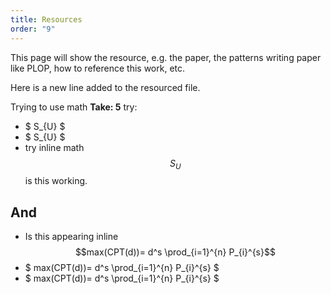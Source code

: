 ```yaml
---
title: Resources
order: "9"
---
```


This page will show the resource, e.g. the paper, the patterns writing paper like PLOP, how to reference this work, etc.

Here is a new line added to the resourced file.

<!-- ## Test collection pages links

<ul>
{%- for pat in site.patterns -%}
<li><a href="{{- pat.url | relative_url -}}">{{- pat.title -}}</a> : {{- pat.path -}} : {{- pat.relative_path -}}</li>
{%- endfor -%}
</ul> -->

Trying to use math **Take: 5**
try:

- $ S_{U} $
- \$ S_{U} \$
- try inline math $$S_{U}$$ is this working.

## And

- Is this appearing inline $$max(CPT(d))= d^s \prod_{i=1}^{n} P_{i}^{s}$$
- $ max(CPT(d))= d^s \prod_{i=1}^{n} P_{i}^{s} $
- \$ max(CPT(d))= d^s \prod_{i=1}^{n} P_{i}^{s} \$

